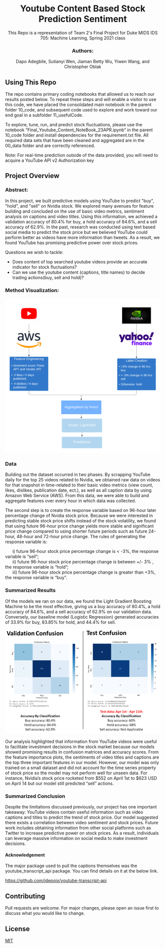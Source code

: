
<h1 align="center">Youtube Content Based Stock Prediction Sentiment</h1>

<p align="center">This Repo is a representation of Team 2's Final Project for Duke MIDS IDS 705: Machine Learning, Spring 2021 class</p>

<h3 align="center">Authors:</h3>
<p align="center">Dapo Adegbile, 
Sutianyi Wen,
Jiaman Betty Wu,
Yiwen Wang, and
Christopher Oblak</p>

## Using This Repo

The repo contains primary coding notebooks that allowed us to reach our results posted below.  To repeat these steps and will enable a visitor to use this code, we have placed the consolidated main notebook in the parent folder 10_code, and subsequent code used to explore and work toward our end goal in a subfolder 11_usefulCode.  

To explore, tune, run, and predict stock fluctuations, please use the notebook “Final_Youtube_Content_NoteBook_23APR.ipynb” in the parent 10_code folder and install dependencies for the requirement.txt file.  All required data sets that have been cleaned and aggregated are in the 00_data folder and are correctly referenced.  

Note:  For real-time prediction outside of the data provided, you will need to acquire a YouTube API v2 Authorization key


## Project Overview

### Abstract: 

In this project, we built predictive models using YouTube to predict "buy", "hold", and "sell" on Nvidia stock.  We explored many avenues for feature building and concluded on the use of basic video metrics, sentiment analysis on captions and video titles.  Using this information, we achieved a validation accuracy of 80.4% for buy, a hold accuracy of 84.6%, and a sell accuracy of 62.9%. In the past, research was conducted using text based social media to predict the stock price but we believed YouTube could perform better as videos have more information than tweets. As a result, we found YouTube has promising predictive power over stock prices. 

Questions we wish to tackle:
  - Does content of top searched youtube videos provide an accurate indicator for stock fluctuations?
  - Can we use the youtube content (captions, title names) to decide trading actions(buy, sell and hold)? 


### Method Visualization:

![Method Flow Chart](Method_Flowchart_23APR.png?raw=true&s=100)

### Data

Building out the dataset occurred in two phases.  By scrapping YouTube daily for the top 25 videos related to Nvidia, we obtained raw data on videos for that snapshot in time-related to their basic video metrics (view count, likes, dislikes, publication date, ect.), as well as all caption data by using Amazon Web Service (AWS). From this data, we were able to build and aggregate features over every hour in which data was collected. 

The second step is to create the response variable based on 96-hour later percentage change of Nvidia stock price. Because we were interested in predicting stable stock price shifts instead of the stock volatility, we found that using future 96-hour price change yields more stable and significant price change compared to using shorter future periods such as future 24-hour, 48-hour and 72-hour price change. The rules of generating the response variable is: 

&nbsp;&nbsp;&nbsp;&nbsp;&nbsp;&nbsp;i)  future 96-hour stock price percentage change is < -3%, the response variable is “sell”; </br>
&nbsp;&nbsp;&nbsp;&nbsp;&nbsp;&nbsp;ii) future 96-hour stock price percentage change is between +/- 3% , the response variable is “hold”; </br>
&nbsp;&nbsp;&nbsp;&nbsp;&nbsp;&nbsp;iii) future 96-hour stock price percentage change is greater than +3%, the response variable is “buy”. </br>

### Summarized Results

Of the models we ran on our data, we found the Light Gradient Boosting Machine to be the most effective, giving us a buy accuracy of 80.4%, a hold accuracy of 84.6%, and a sell accuracy of 62.9% on our validation data. Conversely, our baseline model (Logistic Regression) generated accuracies of 33.9% for buy, 83.85% for hold, and 44.4% for sell.

![Confusion Matrix](ConfusionMatrixs_26APR.png?raw=true&s=100)

Our analysis highlighted that information from YouTube videos were useful to facilitate investment decisions in the stock market because our models showed promising results in confusion matrices and accuracy scores. From the feature importance plots, the sentiments of video titles and captions  are the top three important features in our model. However, our model was only trained on a small dataset and did not account for the time series property of stock price so the model may not perform well for unseen data. For instance, Nvidia’s stock price rocketed from $552 on April 1st to $623 USD on April 14 but our model still predicted “sell” actions. 

### Summarized Conclusion

Despite the limitations discussed previously, our project has one important takeaway: YouTube videos contain useful information such as video captions and titles to predict the trend of stock price. Our model suggested there exists a correlation between video sentiment and stock prices. Future work includes obtaining information from other social platforms such as Twitter to increase predictive power on stock prices. As a result, individuals can leverage massive information on social media to make investment decisions.


#### Acknowledgement

The major package used to pull the captions themselves was the 
youtube_transcript_api package.  You can find details on it at the below link.

https://github.com/jdepoix/youtube-transcript-api

## Contributing
Pull requests are welcome. For major changes, please open an issue first to discuss what you would like to change.

## License
[MIT](https://choosealicense.com/licenses/mit/)
